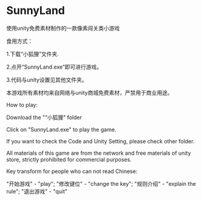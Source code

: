 # SunnyLand
使用unity免费素材制作的一款像素闯关类小游戏

食用方式：

1.下载“小狐狸”文件夹.

2.点开“SunnyLand.exe”即可进行游戏。

3.代码与unity设置见其他文件夹。

本游戏所有素材均来自网络与unity商城免费素材，严禁用于商业用途。

How to play:

Download the "“小狐狸" folder

Click on "SunnyLand.exe" to play the game.

If you want to check the Code and Unity Setting, please check other folder.

All materials of this game are from the network and free materials of unity store, strictly prohibited for commercial purposes.


Key transform for people who can not read Chinese:

"开始游戏" - "play";
"修改键位" - "change the key";
"规则介绍" - "explain the rule";
"退出游戏" - "quit"
